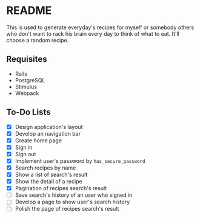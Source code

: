# README

This is used to generate everyday's recipes for myself or somebody others who don't want to rack his brain every day to think of what to eat. It'll choose a random recipe.

## Requisites

* Rails
* PostgreSQL
* Stimulus
* Webpack

## To-Do Lists

- [x] Design application's layout
- [x] Develop an navigation bar
- [x] Create home page
- [x] Sign in
- [x] Sign out
- [x] Implement user's password by `has_secure_password`
- [x] Search recipes by name
- [x] Show a list of search's result
- [x] Show the detail of a recipe
- [x] Pagination of recipes search's result
- [ ] Save search's history of an user who signed in
- [ ] Develop a page to show user's search history
- [ ] Polish the page of recipes search's result
